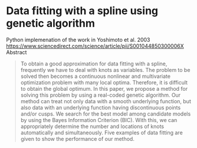 # Data fitting with a spline using genetic algorithm
Python implemenation of the work in Yoshimoto et al. 2003  
https://www.sciencedirect.com/science/article/pii/S001044850300006X \
Abstract
> To obtain a good approximation for data fitting with a spline, frequently we have to deal with knots as variables. The problem to be solved then becomes a continuous nonlinear and multivariate optimization problem with many local optima. Therefore, it is difficult to obtain the global optimum. In this paper, we propose a method for solving this problem by using a real-coded genetic algorithm. Our method can treat not only data with a smooth underlying function, but also data with an underlying function having discontinuous points and/or cusps. We search for the best model among candidate models by using the Bayes Information Criterion (BIC). With this, we can appropriately determine the number and locations of knots automatically and simultaneously. Five examples of data fitting are given to show the performance of our method.
